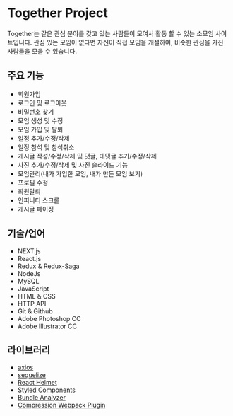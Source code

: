 # Together Project

Together는 같은 관심 분야를 갖고 있는 사람들이 모여서 활동 할 수 있는 소모임 사이트입니다.
관심 있는 모임이 없다면 자신이 직접 모임을 개설하여, 비슷한 관심을 가진 사람들을 모을 수 있습니다.

## 주요 기능

- 회원가입
- 로그인 및 로그아웃
- 비밀번호 찾기
- 모임 생성 및 수정
- 모임 가입 및 탈퇴
- 일정 추가/수정/삭제
- 일정 참석 및 참석취소
- 게시글 작성/수정/삭제 및 댓글, 대댓글 추가/수정/삭제
- 사진 추가/수정/삭제 및 사진 슬라이드 기능
- 모임관리(내가 가입한 모임, 내가 만든 모임 보기)
- 프로필 수정
- 회원탈퇴
- 인피니티 스크롤
- 게시글 페이징

## 기술/언어

- NEXT.js
- React.js
- Redux & Redux-Saga
- NodeJs
- MySQL
- JavaScript
- HTML & CSS
- HTTP API
- Git & Github
- Adobe Photoshop CC
- Adobe Illustrator CC

## 라이브러리

- [axios](https://github.com/axios/axios)
- [sequelize](https://github.com/sequelize/sequelize)
- [React Helmet](https://github.com/nfl/react-helmet)
- [Styled Components](https://github.com/styled-components/styled-components)
- [Bundle Analyzer](https://github.com/zeit/next.js/tree/canary/packages/next-bundle-analyzer)
- [Compression Webpack Plugin](https://github.com/webpack-contrib/compression-webpack-plugin)
